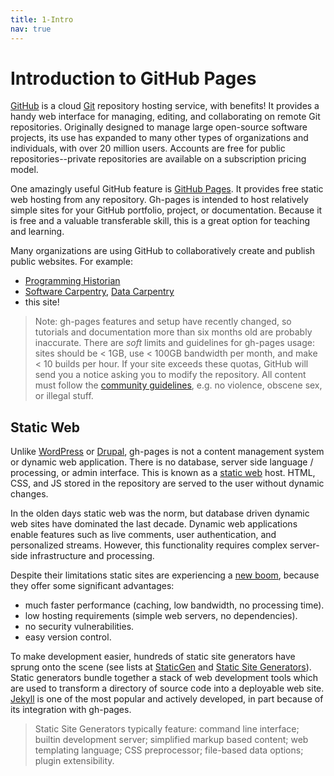 ```yaml
---
title: 1-Intro
nav: true
---
```


# Introduction to GitHub Pages

[GitHub](https://github.com/) is a cloud [Git](https://git-scm.com/) repository hosting service, with benefits!
It provides a handy web interface for managing, editing, and collaborating on remote Git repositories.
Originally designed to manage large open-source software projects, its use has expanded to many other types of organizations and individuals, with over 20 million users.
Accounts are free for public repositories--private repositories are available on a subscription pricing model.

One amazingly useful GitHub feature is [GitHub Pages](https://guides.github.com/features/pages/).
It provides free static web hosting from any repository.
Gh-pages is intended to host relatively simple sites for your GitHub portfolio, project, or documentation.
Because it is free and a valuable transferable skill, this is a great option for teaching and learning.

Many organizations are using GitHub to collaboratively create and publish public websites. 
For example: 
- [Programming Historian](http://programminghistorian.org/)
- [Software Carpentry](https://software-carpentry.org/), [Data Carpentry](http://www.datacarpentry.org/)
- this site!

> Note: gh-pages features and setup have recently changed, so tutorials and documentation more than six months old are probably inaccurate.
> There are *soft* limits and guidelines for gh-pages usage: sites should be < 1GB, use < 100GB bandwidth per month, and make < 10 builds per hour.
> If your site exceeds these quotas, GitHub will send you a notice asking you to modify the repository.
> All content must follow the [community guidelines](https://help.github.com/articles/github-community-guidelines/), e.g. no violence, obscene sex, or illegal stuff.

## Static Web

Unlike [WordPress](https://wordpress.com/) or [Drupal](https://www.drupal.org/), gh-pages is not a content management system or dynamic web application.
There is no database, server side language / processing, or admin interface.
This is known as a [static web](https://en.wikipedia.org/wiki/Static_web_page) host. 
HTML, CSS, and JS stored in the repository are served to the user without dynamic changes.

In the olden days static web was the norm, but database driven dynamic web sites have dominated the last decade.
Dynamic web applications enable features such as live comments, user authentication, and personalized streams. 
However, this functionality requires complex server-side infrastructure and processing.

Despite their limitations static sites are experiencing a [new boom](https://www.smashingmagazine.com/2015/11/modern-static-website-generators-next-big-thing/), because they offer some significant advantages:
- much faster performance (caching, low bandwidth, no processing time).
- low hosting requirements (simple web servers, no dependencies).
- no security vulnerabilities.
- easy version control.

To make development easier, hundreds of static site generators have sprung onto the scene (see lists at [StaticGen](https://www.staticgen.com/) and [Static Site Generators](https://staticsitegenerators.net/)).
Static generators bundle together a stack of web development tools which are used to transform a directory of source code into a deployable web site.
[Jekyll](https://jekyllrb.com/) is one of the most popular and actively developed, in part because of its integration with gh-pages.

> Static Site Generators typically feature: command line interface; builtin development server; simplified markup based content; web templating language; CSS preprocessor; file-based data options; plugin extensibility. 
